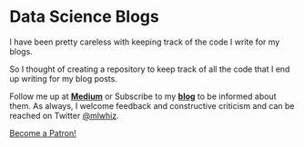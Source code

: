 # Data Science Blogs

I have been pretty careless with keeping track of the code I write for my blogs. 

So I thought of creating a repository to keep track of all the code that I end up writing for my blog posts. 

Follow me up at [**Medium**](https://medium.com/@rahul_agarwal?source=post_page---------------------------) or Subscribe to my [**blog**](http://eepurl.com/dbQnuX?source=post_page---------------------------) to be informed about them. As always, I welcome feedback and constructive criticism and can be reached on Twitter [@mlwhiz](https://twitter.com/MLWhiz?source=post_page---------------------------).

<a href="https://www.patreon.com/bePatron?u=28135435" data-patreon-widget-type="become-patron-button">Become a Patron!</a><script async src="https://c6.patreon.com/becomePatronButton.bundle.js"></script>